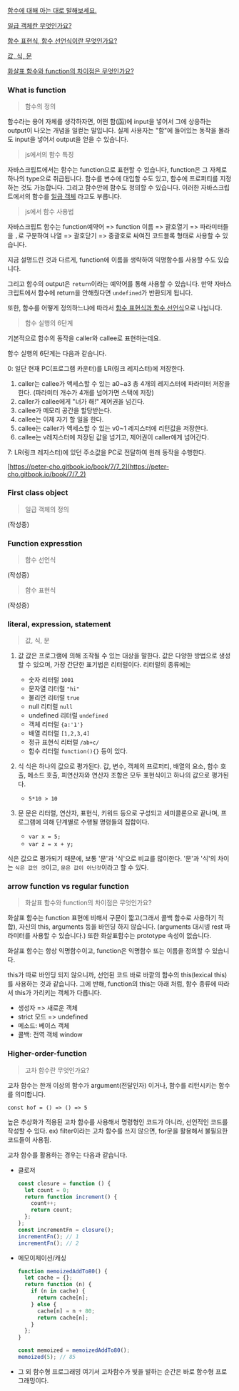 [함수에 대해 아는 대로 말해보세요.](#what-is-function)

[일급 객체란 무엇인가요?](#first-class-object)

[함수 표현식, 함수 선언식이란 무엇인가요?](#function-expresstion)

[값, 식, 문](#literal,-expression,-statement)

[화살표 함수와 function의 차이점은 무엇인가요?](#arrow-function-vs-regular-function)

### What is function

> 함수의 정의

함수라는 용어 자체를 생각하자면, 어떤 함(函)에 input을 넣어서 그에 상응하는 output이 나오는 개념을 일컫는 말입니다. 실제 사용자는 "함"에 들어있는 동작을 몰라도 input을 넣어서 output을 얻을 수 있습니다.

> js에서의 함수 특징

자바스크립트에서는 함수는 function으로 표현할 수 있습니다,
function은 그 자체로 하나의 type으로 취급됩니다. 함수를 변수에 대입할 수도 있고, 함수에 프로퍼티를 지정하는 것도 가능합니다. 그리고 함수안에 함수도 정의할 수 있습니다.
이러한 자바스크립트에서의 함수를 [일급 객체](#first-class-object) 라고도 부릅니다.

> js에서 함수 사용법

자바스크립트 함수는 function예약어 => function 이름 => 괄호열기 => 파라미터들을 `,`로 구분하여 나열 => 괄호닫기 => 중괄호로 싸여진 코드블록
형태로 사용할 수 있습니다.

지금 설명드린 것과 다르게, function에 이름을 생략하여 익명함수를 사용할 수도 있습니다.

그리고 함수의 output은 `return`이라는 예약어를 통해 사용할 수 있습니다.
만약 자바스크립트에서 함수에 return을 안해줬다면 `undefined`가 반환되게 됩니다.

또한, 함수를 어떻게 정의하느냐에 따라서 [함수 표현식과 함수 선언식](#function-expresstion)으로 나뉩니다.

> 함수 실행의 6단계

기본적으로 함수의 동작을 caller와 callee로 표현하는데요.

함수 실행의 6단계는 다음과 같습니다.

0: 일단 현재 PC(프로그램 카운터)를 LR(링크 레지스터)에 저장한다.

1. caller는 callee가 액세스할 수 있는 a0~a3 총 4개의 레지스터에 파라미터 저장을 한다. (파라미터 개수가 4개를 넘어가면 스택에 저장)
2. caller가 callee에게 "너가 해!" 제어권을 넘긴다.
3. callee가 메모리 공간을 할당받는다.
4. callee는 이제 자기 할 일을 한다.
5. callee는 caller가 액세스할 수 있는 v0~1 레지스터에 리턴값을 저장한다.
6. callee는 v레지스터에 저장된 값을 넘기고, 제어권이 caller에게 넘어간다.

7: LR(링크 레지스터)에 있던 주소값을 PC로 전달하여 원래 동작을 수행한다.

[https://peter-cho.gitbook.io/book/7/7_2](https://peter-cho.gitbook.io/book/7/7_2)

</a>

### First class object

> 일급 객체의 정의

(작성중)

### Function expresstion

> 함수 선언식

(작성중)

> 함수 표현식

(작성중)

### literal, expression, statement

> 값, 식, 문

1. 값
   값은 프로그램에 의해 조작될 수 있는 대상을 말한다. 값은 다양한 방법으로 생성할 수 있으며, 가장 간단한 표기법은 리터럴이다.
   리터럴의 종류에는

   - 숫자 리터럴 `1001`
   - 문자열 리터럴 `"hi"`
   - 불리언 리터럴 `true`
   - null 리터럴 `null`
   - undefined 리터럴 `undefined`
   - 객체 리터럴 `{a:'1'}`
   - 배열 리터럴 `[1,2,3,4]`
   - 정규 표현식 리터럴 `/ab+c/`
   - 함수 리터럴 `function(){}`
     등이 있다.

2. 식
   식은 하나의 값으로 평가된다. 값, 변수, 객체의 프로퍼티, 배열의 요소, 함수 호출, 메소드 호출, 피연산자와 연산자 조합은 모두 표현식이고 하나의 값으로 평가된다.

   - `5*10 > 10`

3. 문
   문은 리터럴, 연산자, 표현식, 키워드 등으로 구성되고 세미콜론으로 끝나며, 프로그램에 의해 단계별로 수행될 명령들의 집합이다.
   - `var x = 5;`
   - `var z = x + y;`

식은 값으로 평가되기 때문에, 보통 '문'과 '식'으로 비교를 많이한다. '문'과 '식'의 차이는 `식은 값인 것`이고, `문은 값이 아닌것`이라고 할 수 있다.

### arrow function vs regular function

> 화살표 함수와 function의 차이점은 무엇인가요?

화살표 함수는 function 표현에 비해서 구문이 짧고(그래서 콜백 함수로 사용하기 적합), 자신의 this, arguments 등을 바인딩 하지 않습니다. (arguments 대시넹 rest 파라미터를 사용할 수 있습니다.) 또한 화살표함수는 prototype 속성이 없습니다.

화살표 함수는 항상 익명함수이고, function은 익명함수 또는 이름을 정의할 수 있습니다.

this가 따로 바인딩 되지 않으니까, 선언된 코드 바로 바깥의 함수의 this(lexical this)를 사용하는 것과 같습니다.
그에 반해, function의 this는 아래 처럼, 함수 종류에 따라서 this가 가리키는 객체가 다릅니다.

- 생성자 => 새로운 객체
- strict 모드 => undefined
- 메소드: 베이스 객체
- 콜백: 전역 객체 window

### Higher-order-function

> 고차 함수란 무엇인가요?

고차 함수는 한개 이상의 함수가 argument(전달인자) 이거나, 함수를 리턴시키는 함수를 의미합니다.

<code>const hof = () => () => 5</code>

높은 추상화가 적용된 고차 함수를 사용해서 명령형인 코드가 아니라, 선언적인 코드를 작성할 수 있다.
ex) filter이라는 고차 함수를 쓰지 않으면, for문을 활용해서 불필요한 코드들이 사용됨.

고차 함수를 활용하는 경우는 다음과 같습니다.

- 클로저

  ```js
  const closure = function () {
    let count = 0;
    return function increment() {
      count++;
      return count;
    };
  };
  const incrementFn = closure();
  incrementFn(); // 1
  incrementFn(); // 2
  ```

- 메모이제이션/캐싱

  ```js
  function memoizedAddTo80() {
    let cache = {};
    return function (n) {
      if (n in cache) {
        return cache[n];
      } else {
        cache[n] = n + 80;
        return cache[n];
      }
    };
  }

  const memoized = memoizedAddTo80();
  memoized(5); // 85
  ```

- 그 외 함수형 프로그래밍
  여기서 고차함수가 빛을 발하는 순간은 바로 함수형 프로그래밍이다.

